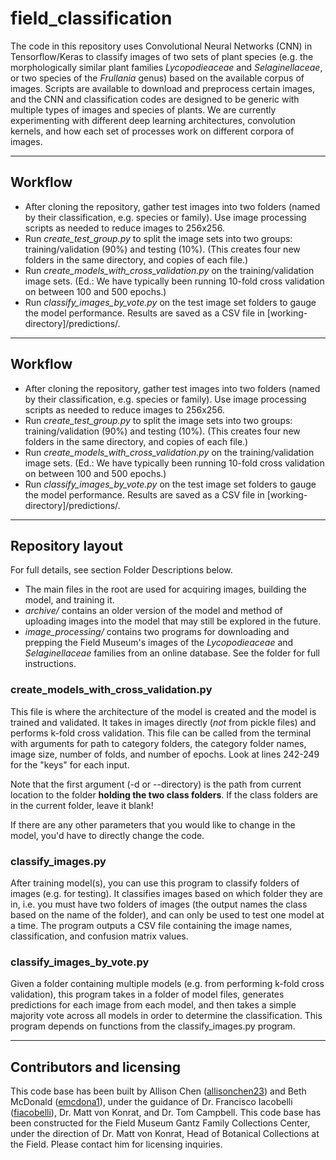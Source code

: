 # field_classification

The code in this repository uses Convolutional Neural Networks (CNN) in Tensorflow/Keras to classify images of two sets of plant species (e.g. the morphologically similar plant families *Lycopodieaceae* and *Selaginellaceae*, or two species of the *Frullania* genus) based on the available corpus of images.  Scripts are available to download and preprocess certain images, and the CNN and classification codes are designed to be generic with multiple types of images and species of plants.  We are currently experimenting with different deep learning architectures, convolution kernels, and how each set of processes work on different corpora of images.

---

## Workflow
- After cloning the repository, gather test images into two folders (named by their classification, e.g. species or family).  Use image processing scripts as needed to reduce images to 256x256.
- Run *create_test_group.py* to split the image sets into two groups: training/validation (90%) and testing (10%).  (This creates four new folders in the same directory, and copies of each file.)
- Run *create_models_with_cross_validation.py* on the training/validation image sets.  (Ed.: We have typically been running 10-fold cross validation on between 100 and 500 epochs.)
- Run *classify_images_by_vote.py* on the test image set folders to gauge the model performance.  Results are saved as a CSV file in \[working-directory\]/predictions/.

---

## Workflow
- After cloning the repository, gather test images into two folders (named by their classification, e.g. species or family).  Use image processing scripts as needed to reduce images to 256x256.
- Run *create_test_group.py* to split the image sets into two groups: training/validation (90%) and testing (10%).  (This creates four new folders in the same directory, and copies of each file.)
- Run *create_models_with_cross_validation.py* on the training/validation image sets.  (Ed.: We have typically been running 10-fold cross validation on between 100 and 500 epochs.)
- Run *classify_images_by_vote.py* on the test image set folders to gauge the model performance.  Results are saved as a CSV file in \[working-directory\]/predictions/.

---

## Repository layout
For full details, see section Folder Descriptions below.

- The main files in the root are used for acquiring images, building the model, and training it.
- *archive/* contains an older version of the model and method of uploading images into the model that may still be explored in the future.
- *image_processing/* contains two programs for downloading and prepping the Field Museum's images of the *Lycopodieaceae* and *Selaginellaceae* families from an online database.  See the folder for full instructions.


### create_models_with_cross_validation.py

This file is where the architecture of the model is created and the model is trained and validated. It takes in images directly (*not* from pickle files) and performs k-fold cross validation. This file can be called from the terminal with arguments for path to category folders, the category folder names, image size, number of folds, and number of epochs. Look at lines 242-249 for the "keys" for each input. 

Note that the first argument (-d or --directory) is the path from current location to the folder **holding the two class folders**. If the class folders are in the current folder, leave it blank!

If there are any other parameters that you would like to change in the model, you'd have to directly change the code.

### classify_images.py

After training model(s), you can use this program to classify folders of images (e.g. for testing).  It classifies images based on which folder they are in, i.e. you must have two folders of images (the output names the class based on the name of the folder), and can only be used to test one model at a time.
The program outputs a CSV file containing the image names, classification, and confusion matrix values.

### classify_images_by_vote.py

Given a folder containing multiple models (e.g. from performing k-fold cross validation), this program takes in a folder of model files, generates predictions for each image from each model, and then takes a simple majority vote across all models in order to determine the classification.
This program depends on functions from the classify_images.py program.

---

## Contributors and licensing
This code base has been built by Allison Chen ([allisonchen23](https://github.com/allisonchen23)) and Beth McDonald ([emcdona1](https://github.com/emcdona1)), under the guidance of Dr. Francisco Iacobelli ([fiacobelli](https://github.com/fiacobelli)), Dr. Matt von Konrat, and Dr. Tom Campbell. This code base has been constructed for the Field Museum Gantz Family Collections Center, under the direction of Dr. Matt von Konrat, Head of Botanical Collections at the Field.  Please contact him for licensing inquiries.
